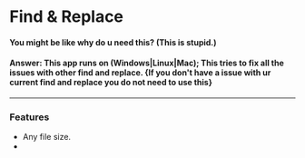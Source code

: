 # Find & Replace

#### You might be like why do u need this? (This is stupid.)
#### Answer: This app runs on (Windows|Linux|Mac); This tries to fix all the issues with other find and replace. {If you don't have a issue with ur current find and replace you do not need to use this}


---
### Features
- Any file size.
- 
